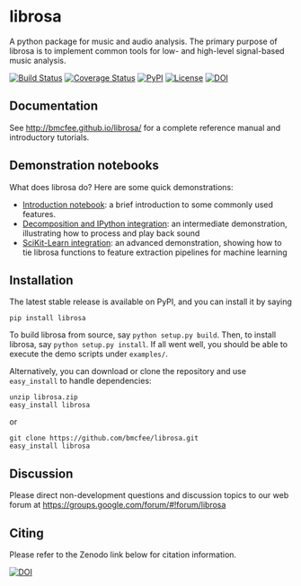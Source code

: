 librosa
=======
A python package for music and audio analysis.  The primary purpose of librosa is to implement common tools for low- and high-level signal-based music analysis.

[![Build Status](https://travis-ci.org/bmcfee/librosa.png?branch=develop)](http://travis-ci.org/bmcfee/librosa?branch=develop)
[![Coverage Status](https://coveralls.io/repos/bmcfee/librosa/badge.svg?branch=develop)](https://coveralls.io/r/bmcfee/librosa?branch=develop)
[![PyPI](https://img.shields.io/pypi/v/librosa.svg)](https://pypi.python.org/pypi/librosa)
[![License](https://img.shields.io/pypi/l/librosa.svg)](https://github.com/bmcfee/librosa/blob/master/LICENSE)
[![DOI](https://zenodo.org/badge/doi/10.5072/zenodo.12714.png)](http://dx.doi.org/10.5072/zenodo.12714)

Documentation
-------------
See http://bmcfee.github.io/librosa/ for a complete reference manual and introductory tutorials.


Demonstration notebooks
-----------------------
What does librosa do?  Here are some quick demonstrations:

* [Introduction notebook](http://nbviewer.ipython.org/github/bmcfee/librosa/blob/master/examples/LibROSA%20demo.ipynb): a brief introduction to some commonly used features.
* [Decomposition and IPython integration](http://nbviewer.ipython.org/github/bmcfee/librosa/blob/master/examples/LibROSA%20audio%20effects%20and%20playback.ipynb): an intermediate demonstration, illustrating how to process and play back sound
* [SciKit-Learn integration](http://nbviewer.ipython.org/github/bmcfee/librosa/blob/master/examples/LibROSA%20sklearn%20feature%20pipeline.ipynb): an advanced demonstration, showing how to tie librosa functions to feature extraction pipelines for machine learning


Installation
------------

The latest stable release is available on PyPI, and you can install it by saying 
```
pip install librosa
```

To build librosa from source, say `python setup.py build`.
Then, to install librosa, say `python setup.py install`.
If all went well, you should be able to execute the demo scripts under `examples/`.

Alternatively, you can download or clone the repository and use `easy_install` to handle dependencies:

```
unzip librosa.zip
easy_install librosa
```
or
```
git clone https://github.com/bmcfee/librosa.git
easy_install librosa
```


Discussion
----------

Please direct non-development questions and discussion topics to our web forum at 
https://groups.google.com/forum/#!forum/librosa 


Citing
------

Please refer to the Zenodo link below for citation information.

[![DOI](https://zenodo.org/badge/doi/10.5072/zenodo.12714.png)](http://dx.doi.org/10.5072/zenodo.12714)

